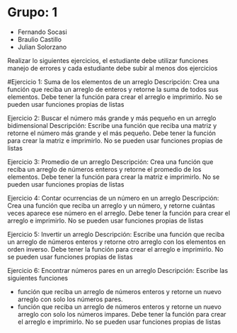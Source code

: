 # Grupo: 1
- Fernando Socasi
- Braulio Castillo
- Julian Solorzano

Realizar lo siguientes ejercicios, el estudiante debe utilizar funciones manejo de errores y cada estudiante debe subir al menos dos ejercicios

#Ejercicio 1: Suma de los elementos de un arreglo
Descripción: Crea una función que reciba un arreglo de enteros y retorne la suma de todos sus elementos.
Debe tener la función para crear el arreglo e imprimirlo.
No se pueden usar funciones propias de listas

Ejercicio 2: Buscar el número más grande y más pequeño en un arreglo bidimensional
Descripción: Escribe una función que reciba una matriz y retorne el número más grande y el más pequeño.
Debe tener la función para crear la matriz e imprimirlo.
No se pueden usar funciones propias de listas

Ejercicio 3: Promedio de un arreglo
Descripción: Crea una función que reciba un arreglo de números enteros y retorne el promedio de los elementos.
Debe tener la función para crear la matriz e imprimirlo.
No se pueden usar funciones propias de listas

Ejercicio 4: Contar ocurrencias de un número en un arreglo
Descripción: Crea una función que reciba un arreglo y un número, y retorne cuántas veces aparece ese número en el arreglo.
Debe tener la función para crear el arreglo e imprimirlo.
No se pueden usar funciones propias de listas

Ejercicio 5: Invertir un arreglo
Descripción: Escribe una función que reciba un arreglo de números enteros y retorne otro arreglo con los elementos en orden inverso.
Debe tener la función para crear el arreglo e imprimirlo.
No se pueden usar funciones propias de listas

Ejercicio 6: Encontrar números pares en un arreglo
Descripción: Escribe las siguientes funciones
 - función que reciba un arreglo de números enteros y retorne un nuevo arreglo con solo los números pares.
 - función que reciba un arreglo de números enteros y retorne un nuevo arreglo con solo los números impares.
Debe tener la función para crear el arreglo e imprimirlo.
No se pueden usar funciones propias de listas
